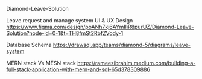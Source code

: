 Diamond-Leave-Solution


Leave request and manage system UI & UX Design https://www.figma.com/design/poANh7kj6AYmIliR8purUZ/Diamond-Leave-Solution?node-id=0-1&t=TH8fmSt2RbfZVody-1

Database Schema https://drawsql.app/teams/diamond-5/diagrams/leave-system

MERN stack Vs MESN stack https://rameezibrahim.medium.com/building-a-full-stack-application-with-mern-and-sql-65d378309886
